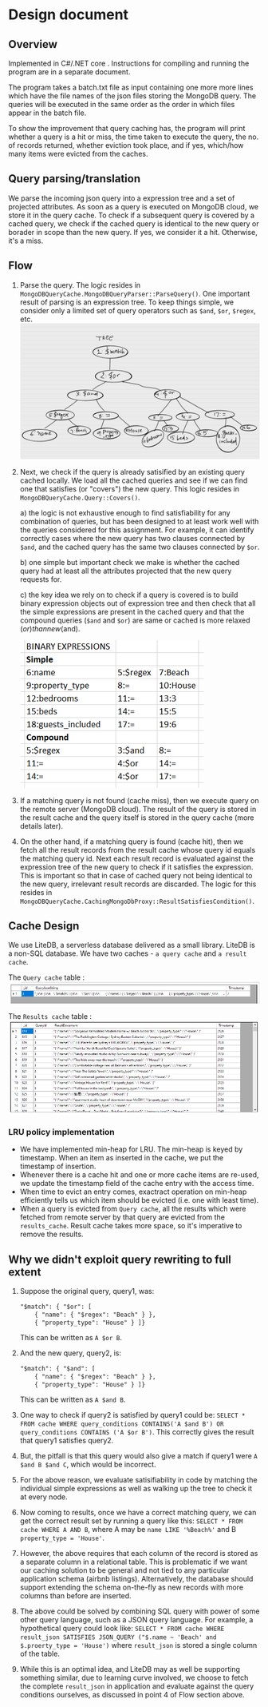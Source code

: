 # Design document

## Overview
Implemented in C#/.NET core . Instructions for compiling and running the program are in a separate document.

The program takes a batch.txt file as input containing one more more lines which have the file names of the json files storing the MongoDB query. The queries will be executed in the same order as the order in which files appear in the batch file.

To show the improvement that query caching has, the program will print whether a query is a hit or miss, the time taken to execute the query, the no. of records returned, whether eviction took place, and if yes, which/how many items were evicted from the caches.

## Query parsing/translation
We parse the incoming json query into a expression tree and a set of projected attributes. As soon as a query is executed on MongoDB cloud, we store it in the query cache.
To check if a subsequent query is covered by a cached query, we check if the cached query is identical to the new query or borader in scope than the new query. If yes, we consider it a hit. Otherwise, it's a miss.

## Flow
1. Parse the query. The logic resides in `MongoDBQueryCache.MongoDBQueryParser::ParseQuery()`. One important result of parsing is an expression tree. To keep things simple, we consider only a limited set of query operators such as `$and`, `$or`, `$regex`, etc.
![expression tree](./images/expression_tree.png?raw=true "Expression Tree")
2. Next, we check if the query is already satisified by an existing query cached locally. We load all the cached queries and see if we can find one that satisfies (or "covers") the new query. This logic resides in `MongoDBQueryCache.Query::Covers()`.

   a) the logic is not exhaustive enough to find satisfiability for any combination of queries, but has been designed to at least work well with the queries considered for this assignment. For example, it can identify correctly cases where the new query has two clauses connected by `$and`, and the cached query has the same two clauses connected by `$or`.
   
   b) one simple but important check we make is whether the cached query had at least all the attributes projected that the new query requests for.
   
   c) the key idea we rely on to check if a query is covered is to build binary expression objects out of expression tree and then check that all the simple expressions are present in the cached query and that the compound queries (`$and` and `$or`) are same or cached is more relaxed ($or) than new ($and).

   ![expression tree](./images/binary_expressions.png?raw=true "Binary Expressions")

3. If a matching query is not found (cache miss), then we execute query on the remote server (MongoDB cloud). The result of the query is stored in the result cache and the query itself is stored in the query cache (more details later).
4. On the other hand, if a matching query is found (cache hit), then we fetch all the result records from the result cache whose query id equals the matching query id. Next each result record is evaluated against the expression tree of the new query to check if it satisfies the expression. This is important so that in case of cached query not being identical to the new query, irrelevant result records are discarded. The logic for this resides in `MongoDBQueryCache.CachingMongoDbProxy::ResultSatisfiesCondition()`.

## Cache Design
We use LiteDB, a serverless database delivered as a small library. LiteDB is a non-SQL database. We have two caches - `a query cache` and `a result cache`.

The `Query cache` table : 
![expression tree](./images/query_cache.png?raw=true "Query Cache")

The `Results cache` table : 
![expression tree](./images/result_cache.png?raw=true "Results Cache")

### LRU policy implementation
- We have implemented min-heap for LRU. The min-heap is keyed by timestamp. When an item as inserted in the cache, we put the timestamp of insertion.
- Whenever there is a cache hit and one or more cache items are re-used, we update the timestamp field of the cache entry with the access time.
- When time to evict an entry comes, exactract operation on min-heap efficiently tells us which item should be evicted (i.e. one with least time).
- When a query is evicted from `Query cache`, all the results which were fetched from remote server by that query are evicted from the `results_cache`. Result cache takes more space, so it's imperative to remove the results.

## Why we didn't exploit query rewriting to full extent
1. Suppose the original query, query1, was:
    ```
    "$match": { "$or": [
        { "name": { "$regex": "Beach" } },
        { "property_type": "House" } ]}
    ```
    This can be written as `A $or B`.

2. And the new query, query2, is:
    ```
    "$match": { "$and": [
        { "name": { "$regex": "Beach" } },
        { "property_type": "House" } ]}
    ```
    This can be written as `A $and B`.

3. One way to check if query2 is satisfied by query1 could be:
    `SELECT * FROM cache WHERE query_conditions CONTAINS('A $and B') OR query_conditions CONTAINS ('A $or B')`.
    This correctly gives the result that query1 satisfies query2.

4. But, the pitfall is that this query would also give a match if query1 were `A $and B $and C`, which would be incorrect.
5. For the above reason, we evaluate satisifiability in code by matching the individual simple expressions as well as walking up the tree to check it at every node.
6. Now coming to results, once we have a correct matching query, we can get the correct result set by running a query like this:
`SELECT * FROM cache WHERE A AND B`, where A may be `name LIKE '%Beach%'` and B  `property_type = 'House'`.
7. However, the above requires that each column of the record is stored as a separate column in a relational table. This is problematic if we want our caching solution to be general and not tied to any particular application schema (airbnb listings). Alternatively, the database should support extending the schema on-the-fly as new records with more columns than before are inserted.
8. The above could be solved by combining SQL query with power of some other query language, such as a JSON query language. For example, a hypothetical query could look like:
`SELECT * FROM cache WHERE result_json SATISFIES JSON_QUERY ("$.name ~ 'Beach' and $.proerty_type = 'House')` where `result_json` is stored a single column of the table.
9. While this is an optimal idea, and LiteDB may as well be supporting something similar, due to learning curve involved, we choose to fetch the complete `result_json` in application and evaluate against the query conditions ourselves, as discussed in point 4 of Flow section above.
